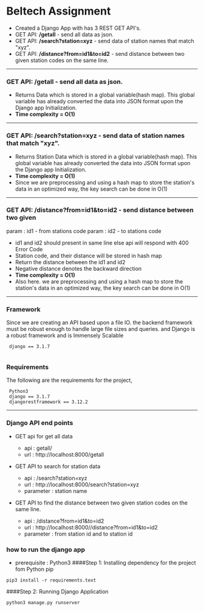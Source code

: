 # Beltech Assignment

* Created a Django App with has 3 REST GET API's.
* GET API: **/getall** - send all data as json.
* GET API: **/search?station=xyz** - send data of station names that match "xyz".
* GET API: **/distance?from=id1&to=id2** - send distance between two given 
  station codes on the same line.
___
###  GET API: **/getall** - send all data as json.
* Returns Data which is stored in a global variable(hash map). This global variable has already converted the data 
into JSON format upon the Django app Initialization.
* **Time complexity = O(1)**
___
### GET API: **/search?station=xyz** - send data of station names that match "xyz".

* Returns Station Data which is stored in a global variable(hash map). This global variable has already converted the data 
into JSON format upon the Django app Initialization.
* **Time complexity = O(1)**
* Since we are preprocessing and  using  a hash map to store the station's data in an optimized way, 
  the key search can be done in O(1)
___
###  GET API: **/distance?from=id1&to=id2** - send distance between two given
param : id1 - from stations code
param : id2 - to stations code
* id1 and id2 should present in same line else api will respond with 400 Error Code
* Station code, and their distance will be stored in hash map 
* Return the distance between the id1 and id2 
* Negative distance denotes the backward direction
* **Time complexity = O(1)**
* Also here. we are preprocessing and  using  a hash map to store the station's data in an optimized way, 
  the key search can be done in O(1)
___

###  Framework
Since we are creating an API based upon a file IO. the backend framework must be robust enough to handle large file sizes and queries. and Django is a robust framework and is Immensely Scalable
```
 django == 3.1.7
 
```
###  Requirements
The following are the requirements for the project,
```
 Python3
 django == 3.1.7
 djangorestframework == 3.12.2
```
___
### Django API end points

* GET api for get all data
    * api : getall/
    *  url : http://localhost:8000/getall
  
* GET API to search for station data
    * api : /search?station=xyz
    *  url : http://localhost:8000/search?station=xyz
    * parameter : station name
  
* GET API to find the distance between two given station codes on the same line.
    * api :  /distance?from=id1&to=id2
    *  url : http://localhost:8000//distance?from=id1&to=id2
    * parameter : from station id and to station id
  
### how to run the django app
* prerequisite : Python3
####Step 1:
Installing dependency for the project fom Python pip
```
pip3 install -r requirements.text
```
####Step 2:
Running Django Application
```
python3 manage.py runserver
```

  










